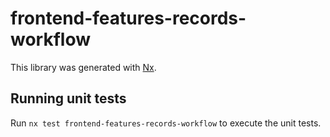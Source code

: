 # frontend-features-records-workflow

This library was generated with [Nx](https://nx.dev).

## Running unit tests

Run `nx test frontend-features-records-workflow` to execute the unit tests.
